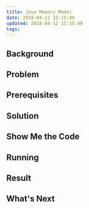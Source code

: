 ```yaml
---
title: Java Memory Model
date: 2018-04-12 15:15:49
updated: 2018-04-12 15:15:49
tags:
---
```


## Background

## Problem

## Prerequisites

## Solution

## Show Me the Code

## Running

## Result

## What's Next
